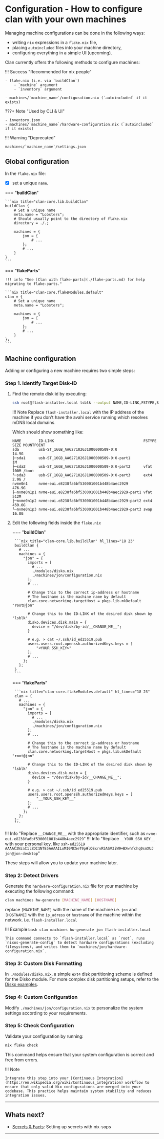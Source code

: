 # Configuration - How to configure clan with your own machines

Managing machine configurations can be done in the following ways:

- writing `nix` expressions in a `flake.nix` file,
- placing `autoincluded` files into your machine directory,
- configuring everything in a simple UI (upcoming).

Clan currently offers the following methods to configure machines:

!!! Success "Recommended for nix people"

    - flake.nix (i.e. via `buildClan`)
        - `machine` argument
        - `inventory` argument

    - machines/`machine_name`/configuration.nix (`autoincluded` if it exists)

???+ Note "Used by CLI & UI"

    - inventory.json
    - machines/`machine_name`/hardware-configuration.nix (`autoincluded` if it exists)


!!! Warning "Deprecated"

    machines/`machine_name`/settings.json

## Global configuration

In the `flake.nix` file:

- [x] set a unique `name`.

=== "**buildClan**"

    ```nix title="clan-core.lib.buildClan"
    buildClan {
        # Set a unique name
        meta.name = "Lobsters";
        # Should usually point to the directory of flake.nix
        directory = ./.;

        machines = {
            jon = {
                # ...
            };
            # ...
        }
    }
    ```

=== "**flakeParts**"

    !!! info "See [Clan with flake-parts](./flake-parts.md) for help migrating to flake-parts."

    ```nix title="clan-core.flakeModules.default"
    clan = {
        # Set a unique name
        meta.name = "Lobsters";

        machines = {
            jon = {
                # ...
            };
            # ...
        }
    };
    ```

## Machine configuration

Adding or configuring a new machine requires two simple steps:

### Step 1. Identify Target Disk-ID

1. Find the remote disk id by executing:

    ```bash title="setup computer"
    ssh root@flash-installer.local lsblk --output NAME,ID-LINK,FSTYPE,SIZE,MOUNTPOINT
    ```

    !!! Note
        Replace `flash-installer.local` with the IP address of the machine if you don't have the avahi service running which resolves mDNS local domains.

    Which should show something like:

    ```{.shellSession hl_lines="6" .no-copy}
    NAME        ID-LINK                                         FSTYPE   SIZE MOUNTPOINT
    sda         usb-ST_16GB_AA6271026J1000000509-0:0                    14.9G
    ├─sda1      usb-ST_16GB_AA6271026J1000000509-0:0-part1                 1M
    ├─sda2      usb-ST_16GB_AA6271026J1000000509-0:0-part2      vfat     100M /boot
    └─sda3      usb-ST_16GB_AA6271026J1000000509-0:0-part3      ext4     2.9G /
    nvme0n1     nvme-eui.e8238fa6bf530001001b448b4aec2929              476.9G
    ├─nvme0n1p1 nvme-eui.e8238fa6bf530001001b448b4aec2929-part1 vfat     512M
    ├─nvme0n1p2 nvme-eui.e8238fa6bf530001001b448b4aec2929-part2 ext4   459.6G
    └─nvme0n1p3 nvme-eui.e8238fa6bf530001001b448b4aec2929-part3 swap    16.8G
    ```

1. Edit the following fields inside the `flake.nix`

    === "**buildClan**"

        ```nix title="clan-core.lib.buildClan" hl_lines="18 23"
        buildClan {
          # ...
          machines = {
            "jon" = {
              imports = [
                # ...
                ./modules/disko.nix
                ./machines/jon/configuration.nix
              ];
              # ...

              # Change this to the correct ip-address or hostname
              # The hostname is the machine name by default
              clan.core.networking.targetHost = pkgs.lib.mkDefault "root@jon"

              # Change this to the ID-LINK of the desired disk shown by 'lsblk'
              disko.devices.disk.main = {
                device = "/dev/disk/by-id/__CHANGE_ME__";
              }

              # e.g. > cat ~/.ssh/id_ed25519.pub
              users.users.root.openssh.authorizedKeys.keys = [
                  "<YOUR SSH_KEY>"
              ];
              # ...
            };
          };
        }
        ```

    === "**flakeParts**"

        ```nix title="clan-core.flakeModules.default" hl_lines="18 23"
        clan = {
          # ...
          machines = {
            "jon" = {
              imports = [
                # ...
                ./modules/disko.nix
                ./machines/jon/configuration.nix
              ];
              # ...

              # Change this to the correct ip-address or hostname
              # The hostname is the machine name by default
              clan.core.networking.targetHost = pkgs.lib.mkDefault "root@jon"

              # Change this to the ID-LINK of the desired disk shown by 'lsblk'
              disko.devices.disk.main = {
                device = "/dev/disk/by-id/__CHANGE_ME__";
              }

              # e.g. > cat ~/.ssh/id_ed25519.pub
              users.users.root.openssh.authorizedKeys.keys = [
                  "__YOUR_SSH_KEY__"
              ];
              # ...
            };
          };
        };
        ```


!!! Info "Replace `__CHANGE_ME__` with the appropriate identifier, such as `nvme-eui.e8238fa6bf530001001b448b4aec2929`"
!!! Info "Replace `__YOUR_SSH_KEY__` with your personal key, like `ssh-ed25519 AAAAC3NzaC1lZDI1NTE5AAAAILoMI0NC5eT9pHlQExrvR5ASV3iW9+BXwhfchq0smXUJ jon@jon-desktop`"

These steps will allow you to update your machine later.

### Step 2: Detect Drivers

Generate the `hardware-configuration.nix` file for your machine by executing the following command:

```bash
clan machines hw-generate [MACHINE_NAME] [HOSTNAME]
```

replace `[MACHINE_NAME]` with the name of the machine i.e. `jon` and `[HOSTNAME]` with the `ip_adress` or `hostname` of the machine within the network. i.e. `flash-installer.local`

!!! Example
    ```bash
    clan machines hw-generate jon flash-installer.local
    ```

    This command connects to `flash-installer.local` as `root`, runs `nixos-generate-config` to detect hardware configurations (excluding filesystems), and writes them to `machines/jon/hardware-configuration.nix`.

### Step 3: Custom Disk Formatting

In `./modules/disko.nix`, a simple `ext4` disk partitioning scheme is defined for the Disko module. For more complex disk partitioning setups, refer to the [Disko examples](https://github.com/nix-community/disko/tree/master/example).

### Step 4: Custom Configuration

Modify `./machines/jon/configuration.nix` to personalize the system settings according to your requirements.

### Step 5: Check Configuration

Validate your configuration by running:

```bash
nix flake check
```

This command helps ensure that your system configuration is correct and free from errors.

!!! Note

    Integrate this step into your [Continuous Integration](https://en.wikipedia.org/wiki/Continuous_integration) workflow to ensure that only valid Nix configurations are merged into your codebase. This practice helps maintain system stability and reduces integration issues.


---

## Whats next?

- [Secrets & Facts](secrets.md): Setting up secrets with nix-sops

---
